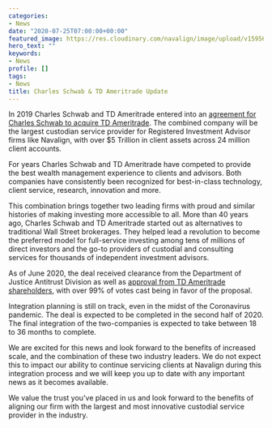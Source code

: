 ```yaml
---
categories:
- News
date: "2020-07-25T07:00:00+00:00"
featured_image: https://res.cloudinary.com/navalign/image/upload/v1595685443/TD_and_Schwab_image_a13wft.jpg
hero_text: ""
keywords:
- News
profile: []
tags:
- News
title: Charles Schwab & TD Ameritrade Update
---
```

In 2019 Charles Schwab and TD Ameritrade entered into an [agreement for Charles Schwab to acquire TD Ameritrade](https://www.amtd.com/news-and-stories/press-releases/press-release-details/2019/acquisition-information-center/default.aspx "Charles Schwab to acquire TD Ameritrade"). The combined company will be the largest custodian service provider for Registered Investment Advisor firms like Navalign, with over $5 Trillion in client assets across 24 million client accounts.

For years Charles Schwab and TD Ameritrade have competed to provide the best wealth management experience to clients and advisors. Both companies have consistently been recognized for best-in-class technology, client service, research, innovation and more.

This combination brings together two leading firms with proud and similar histories of making investing more accessible to all. More than 40 years ago, Charles Schwab and TD Ameritrade started out as alternatives to traditional Wall Street brokerages. They helped lead a revolution to become the preferred model for full-service investing among tens of millions of direct investors and the go-to providers of custodial and consulting services for thousands of independent investment advisors.

As of June 2020, the deal received clearance from the Department of Justice Antitrust Division as well as [approval from TD Ameritrade shareholders](https://www.amtd.com/news-and-stories/press-releases/press-release-details/2020/TD-Ameritrade-Announces-Shareholder-Approval-of-Merger-with-Charles-Schwab-and-Closing-of-DOJ-Investigation-of-Merger/default.aspx "TD Ameritrade shareholder approval"), with over 99% of votes cast being in favor of the proposal.

Integration planning is still on track, even in the midst of the Coronavirus pandemic. The deal is expected to be completed in the second half of 2020. The final integration of the two-companies is expected to take between 18 to 36 months to complete.

We are excited for this news and look forward to the benefits of increased scale, and the combination of these two industry leaders. We do not expect this to impact our ability to continue servicing clients at Navalign during this integration process and we will keep you up to date with any important news as it becomes available.

We value the trust you've placed in us and look forward to the benefits of aligning our firm with the largest and most innovative custodial service provider in the industry.